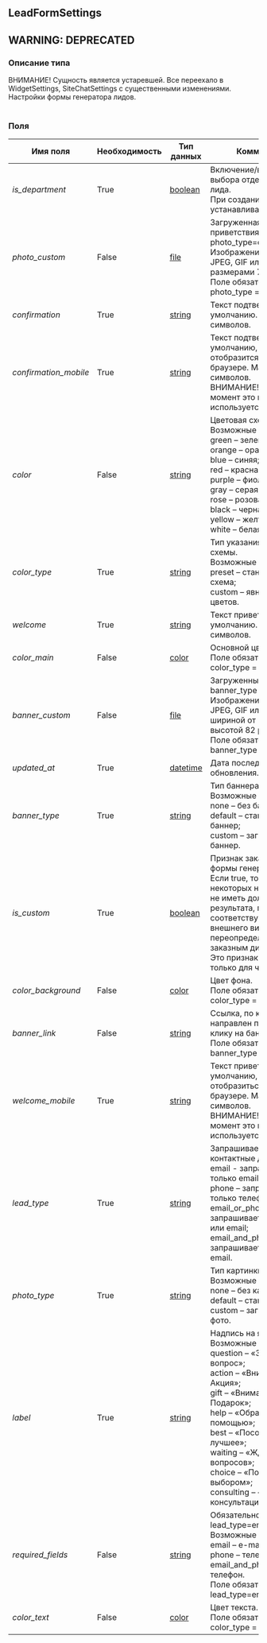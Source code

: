
## LeadFormSettings
## WARNING: DEPRECATED

### Описание типа
ВНИМАНИЕ! Сущность является устаревшей. Все переехало в WidgetSettings, SiteChatSettings с существенными изменениями.<br/>Настройки формы генератора лидов.<br/><br/>
### Поля

| Имя поля | Необходимость | Тип данных | Комментарий |
|---|---|---|---|
|*is_department*|True|[boolean](/types/boolean)|Включение/выключение выбора отдела в форме лида.<br/>При создании сайта устанавливается в false.<br/>|
|*photo_custom*|False|[file](/types/file)|Загруженная картинка приветствия для photo_type=custom.<br/>Изображение в формате JPEG, GIF или PNG с размерами 70x70px.<br/>Поле обязательно для photo_type = custom.<br/>|
|*confirmation*|True|[string](/types/string)|Текст подтверждения по умолчанию. Максимум 180 символов.<br/>|
|*confirmation_mobile*|True|[string](/types/string)|Текст подтверждения по умолчанию, который отобразится в мобильном браузере. Максимум 180 символов.<br/>ВНИМАНИЕ! В данный момент это поле не используется.<br/>|
|*color*|False|[string](/types/string)|Цветовая схема.<br/>Возможные значения:<br/>green – зеленая;<br/>orange – оранжевая;<br/>blue – синяя;<br/>red – красная;<br/>purple – фиолетовая;<br/>gray – серая;<br/>rose – розовая;<br/>black – черная;<br/>yellow – желтая;<br/>white – белая.<br/>|
|*color_type*|True|[string](/types/string)|Тип указания цветовой схемы.<br/>Возможные значения:<br/>preset – стандартная схема;<br/>custom – явное указание цветов.<br/>|
|*welcome*|True|[string](/types/string)|Текст приветствия по умолчанию. Максимум 180 символов.<br/>|
|*color_main*|False|[color](/types/color)|Основной цвет.<br/>Поле обязательно для color_type = custom.<br/>|
|*banner_custom*|False|[file](/types/file)|Загруженный баннер для banner_type = custom.<br/>Изображение в формате JPEG, GIF или PNG с шириной от 1 до 448 px и высотой 82 px.<br/>Поле обязательно для banner_type = custom.<br/>|
|*updated_at*|True|[datetime](/types/datetime)|Дата последнего обновления.<br/>|
|*banner_type*|True|[string](/types/string)|Тип баннера.<br/>Возможные значения:<br/>none – без баннера;<br/>default – стандартный баннер;<br/>custom – загружаемый баннер.<br/>|
|*is_custom*|True|[boolean](/types/boolean)|Признак заказного дизайна формы генератора лидов.<br/>Если true, то изменение некоторых настроек может не иметь должного результата, поскольку соответствующий аспект внешнего вида переопределяются заказным дизайном.<br/>Это признак доступен только для чтения.<br/>|
|*color_background*|False|[color](/types/color)|Цвет фона.<br/>Поле обязательно для color_type = custom.<br/>|
|*banner_link*|False|[string](/types/string)|Ссылка, по которой будет направлен посетитель по клику на баннере.<br/>Поле обязательно для banner_type = custom.<br/>|
|*welcome_mobile*|True|[string](/types/string)|Текст приветствия по умолчанию, который отобразиться в мобильном браузере. Максимум 180 символов.<br/>ВНИМАНИЕ! В данный момент это поле не используется.<br/>|
|*lead_type*|True|[string](/types/string)|Запрашиваемые контактные данные.<br/>email -  запрашивается только email;<br/>phone – запрашивается только телефон;<br/>email_or_phone – запрашивается телефон или email;<br/>email_and_phone – запрашивается телефон и email.<br/>|
|*photo_type*|True|[string](/types/string)|Тип картинки приветствия.<br/>Возможные значения:<br/>none – без картинки;<br/>default – стандартное фото;<br/>custom – загруженное фото.<br/>|
|*label*|True|[string](/types/string)|Надпись на ярлыке.<br/>Возможные значения:<br/>question – «Задать вопрос»;<br/>action – «Внимание! Акция»;<br/>gift – «Внимание! Подарок»;<br/>help – «Обратитесь за помощью»;<br/>best – «Посоветуем лучшее»;<br/>waiting – «Ждем Ваших вопросов»;<br/>choice – «Поможем с выбором»;<br/>consulting – «Получить консультацию».<br/>|
|*required_fields*|False|[string](/types/string)|Обязательность полей при lead_type=email_and_phone.<br/>Возможные значения:<br/>email – e-mail;<br/>phone – телефон;<br/>email_and_phone – email и телефон.<br/>Поле обязательно при lead_type=email_and_phone.<br/>|
|*color_text*|False|[color](/types/color)|Цвет текста.<br/>Поле обязательно для color_type = custom.<br/>|
